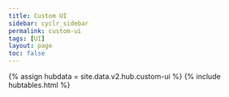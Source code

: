 ```yaml
---
title: Custom UI
sidebar: cyclr_sidebar
permalink: custom-ui
tags: [UI]
layout: page
toc: false
---
```

{% assign hubdata = site.data.v2.hub.custom-ui %}
{% include hubtables.html %}  